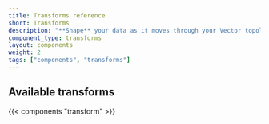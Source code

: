 ```yaml
---
title: Transforms reference
short: Transforms
description: "**Shape** your data as it moves through your Vector topology"
component_type: transforms
layout: components
weight: 2
tags: ["components", "transforms"]
---
```


## Available transforms

{{< components "transform" >}}
